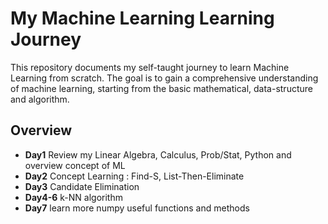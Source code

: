 # My Machine Learning Learning Journey

This repository documents my self-taught journey to learn Machine Learning from scratch. The goal is to gain a comprehensive understanding of machine learning, starting from the basic mathematical, data-structure and algorithm.

## Overview

- **Day1** Review my Linear Algebra, Calculus, Prob/Stat, Python and overview concept of ML
- **Day2** Concept Learning : Find-S, List-Then-Eliminate
- **Day3** Candidate Elimination
- **Day4-6** k-NN algorithm
- **Day7** learn more numpy useful functions and methods
